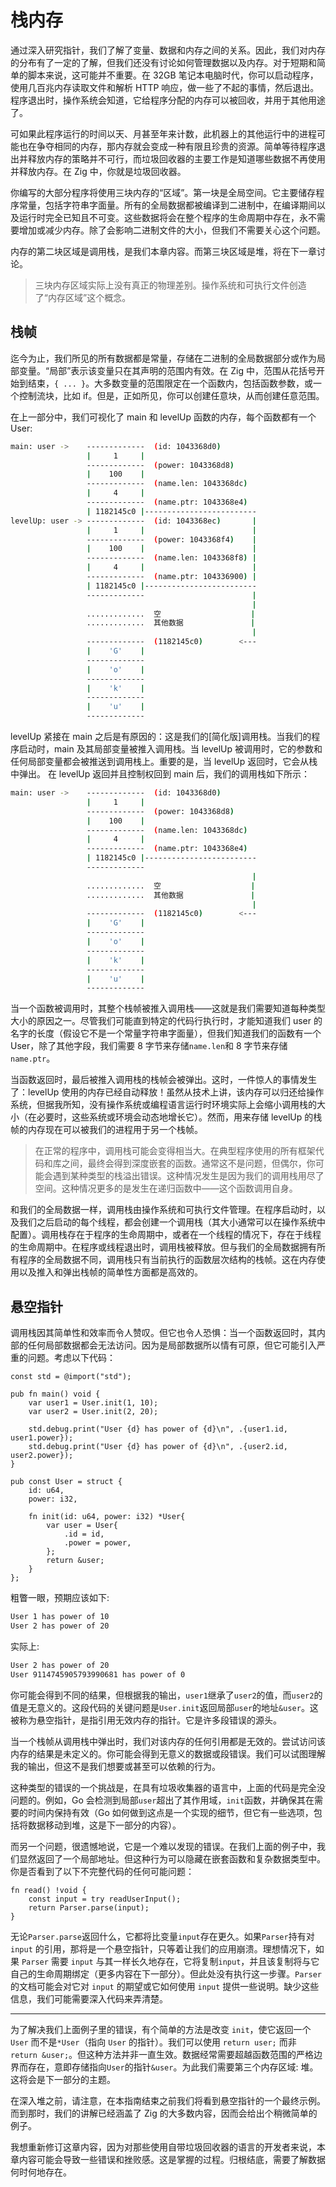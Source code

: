 # 栈内存

通过深入研究指针，我们了解了变量、数据和内存之间的关系。因此，我们对内存的分布有了一定的了解，但我们还没有讨论如何管理数据以及内存。对于短期和简单的脚本来说，这可能并不重要。在 32GB 笔记本电脑时代，你可以启动程序，使用几百兆内存读取文件和解析 HTTP 响应，做一些了不起的事情，然后退出。程序退出时，操作系统会知道，它给程序分配的内存可以被回收，并用于其他用途了。

可如果此程序运行的时间以天、月甚至年来计数，此机器上的其他运行中的进程可能也在争夺相同的内存，那内存就会变成一种有限且珍贵的资源。简单等待程序退出并释放内存的策略并不可行，而垃圾回收器的主要工作是知道哪些数据不再使用并释放内存。在 Zig 中，你就是垃圾回收器。

你编写的大部分程序将使用三块内存的“区域”。第一块是全局空间。它主要储存程序常量，包括字符串字面量。所有的全局数据都被编译到二进制中，在编译期间以及运行时完全已知且不可变。这些数据将会在整个程序的生命周期中存在，永不需要增加或减少内存。除了会影响二进制文件的大小，但我们不需要关心这个问题。

内存的第二块区域是调用栈，是我们本章内容。而第三块区域是堆，将在下一章讨论。

> 三块内存区域实际上没有真正的物理差别。操作系统和可执行文件创造了“内存区域”这个概念。

## 栈帧

迄今为止，我们所见的所有数据都是常量，存储在二进制的全局数据部分或作为局部变量。“局部”表示该变量只在其声明的范围内有效。在 Zig 中，范围从花括号开始到结束，`{ ... }`。大多数变量的范围限定在一个函数内，包括函数参数，或一个控制流块，比如 if。但是，正如所见，你可以创建任意块，从而创建任意范围。

在上一部分中，我们可视化了 main 和 levelUp 函数的内存，每个函数都有一个 User:

```bash
main: user ->    -------------  (id: 1043368d0)
                 |     1     |
                 -------------  (power: 1043368d8)
                 |    100    |
                 -------------  (name.len: 1043368dc)
                 |     4     |
                 -------------  (name.ptr: 1043368e4)
                 | 1182145c0 |-------------------------
levelUp: user -> -------------  (id: 1043368ec)       |
                 |     1     |                        |
                 -------------  (power: 1043368f4)    |
                 |    100    |                        |
                 -------------  (name.len: 1043368f8) |
                 |     4     |                        |
                 -------------  (name.ptr: 104336900) |
                 | 1182145c0 |-------------------------
                 -------------                        |
                                                      |
                 .............  空                    |
                 .............  其他数据               |
                                                      |
                 -------------  (1182145c0)        <---
                 |    'G'    |
                 -------------
                 |    'o'    |
                 -------------
                 |    'k'    |
                 -------------
                 |    'u'    |
                 -------------
```

levelUp 紧接在 main 之后是有原因的：这是我们的[简化版]调用栈。当我们的程序启动时，main 及其局部变量被推入调用栈。当 levelUp 被调用时，它的参数和任何局部变量都会被推送到调用栈上。重要的是，当 levelUp 返回时，它会从栈中弹出。 在 levelUp 返回并且控制权回到 main 后，我们的调用栈如下所示：

```bash
main: user ->    -------------  (id: 1043368d0)
                 |     1     |
                 -------------  (power: 1043368d8)
                 |    100    |
                 -------------  (name.len: 1043368dc)
                 |     4     |
                 -------------  (name.ptr: 1043368e4)
                 | 1182145c0 |-------------------------
                 -------------
                                                      |
                 .............  空                    |
                 .............  其他数据               |
                                                      |
                 -------------  (1182145c0)        <---
                 |    'G'    |
                 -------------
                 |    'o'    |
                 -------------
                 |    'k'    |
                 -------------
                 |    'u'    |
                 -------------
```

当一个函数被调用时，其整个栈帧被推入调用栈——这就是我们需要知道每种类型大小的原因之一。尽管我们可能直到特定的代码行执行时，才能知道我们 user 的名字的长度（假设它不是一个常量字符串字面量），但我们知道我们的函数有一个 User，除了其他字段，我们需要 8 字节来存储`name.len`和 8 字节来存储`name.ptr`。

当函数返回时，最后被推入调用栈的栈帧会被弹出。这时，一件惊人的事情发生了：levelUp 使用的内存已经自动释放！虽然从技术上讲，该内存可以归还给操作系统，但据我所知，没有操作系统或编程语言运行时环境实际上会缩小调用栈的大小（在必要时，这些系统或环境会动态地增长它）。然而，用来存储 levelUp 的栈帧的内存现在可以被我们的进程用于另一个栈帧。

> 在正常的程序中，调用栈可能会变得相当大。在典型程序使用的所有框架代码和库之间，最终会得到深度嵌套的函数。通常这不是问题，但偶尔，你可能会遇到某种类型的栈溢出错误。这种情况发生是因为我们的调用栈用尽了空间。这种情况更多的是发生在递归函数中——这个函数调用自身。

和我们的全局数据一样，调用栈由操作系统和可执行文件管理。在程序启动时，以及我们之后启动的每个线程，都会创建一个调用栈（其大小通常可以在操作系统中配置）。调用栈存在于程序的生命周期中，或者在一个线程的情况下，存在于线程的生命周期中。在程序或线程退出时，调用栈被释放。但与我们的全局数据拥有所有程序的全局数据不同，调用栈只有当前执行的函数层次结构的栈帧。这在内存使用以及推入和弹出栈帧的简单性方面都是高效的。

## 悬空指针

调用栈因其简单性和效率而令人赞叹。但它也令人恐惧：当一个函数返回时，其内部的任何局部数据都会无法访问。因为是局部数据所以情有可原，但它可能引入严重的问题。考虑以下代码：

```zig
const std = @import("std");

pub fn main() void {
	var user1 = User.init(1, 10);
	var user2 = User.init(2, 20);

	std.debug.print("User {d} has power of {d}\n", .{user1.id, user1.power});
	std.debug.print("User {d} has power of {d}\n", .{user2.id, user2.power});
}

pub const User = struct {
	id: u64,
	power: i32,

	fn init(id: u64, power: i32) *User{
		var user = User{
			.id = id,
			.power = power,
		};
		return &user;
	}
};
```

粗瞥一眼，预期应该如下:

```bash
User 1 has power of 10
User 2 has power of 20
```

实际上:

```bash
User 2 has power of 20
User 9114745905793990681 has power of 0
```

你可能会得到不同的结果，但根据我的输出，`user1`继承了`user2`的值，而`user2`的值是无意义的。这段代码的关键问题是`User.init`返回局部`user`的地址`&user`。这被称为悬空指针，是指引用无效内存的指针。它是许多段错误的源头。

当一个栈帧从调用栈中弹出时，我们对该内存的任何引用都是无效的。尝试访问该内存的结果是未定义的。你可能会得到无意义的数据或段错误。我们可以试图理解我的输出，但这不是我们想要或甚至可以依赖的行为。

这种类型的错误的一个挑战是，在具有垃圾收集器的语言中，上面的代码是完全没问题的。例如，Go 会检测到局部`user`超出了其作用域，`init`函数，并确保其在需要的时间内保持有效（Go 如何做到这点是一个实现的细节，但它有一些选项，包括将数据移动到堆，这是下一部分的内容）。

而另一个问题，很遗憾地说，它是一个难以发现的错误。在我们上面的例子中，我们显然返回了一个局部地址。但这种行为可以隐藏在嵌套函数和复杂数据类型中。你是否看到了以下不完整代码的任何可能问题：

```zig
fn read() !void {
	const input = try readUserInput();
	return Parser.parse(input);
}
```

无论`Parser.parse`返回什么，它都将比变量`input`存在更久。如果`Parser`持有对 `input` 的引用，那将是一个悬空指针，只等着让我们的应用崩溃。理想情况下，如果 `Parser` 需要 `input` 与其一样长久地存在，它将复制`input`，并且该复制将与它自己的生命周期绑定（更多内容在下一部分）。但此处没有执行这一步骤。`Parser` 的文档可能会对它对 `input` 的期望或它如何使用 `input` 提供一些说明。缺少这些信息，我们可能需要深入代码来弄清楚。

---

为了解决我们上面例子里的错误，有个简单的方法是改变 `init`，使它返回一个 `User` 而不是`*User`（指向 `User` 的指针）。我们可以使用 `return user;` 而非 `return &user;`。但这种方法并非一直生效。数据经常需要超越函数范围的严格边界而存在，意即存储指向`User`的指针`&user`。为此我们需要第三个内存区域: 堆。这将会是下一部分的主题。

在深入堆之前，请注意，在本指南结束之前我们将看到悬空指针的一个最终示例。而到那时，我们的讲解已经涵盖了 Zig 的大多数内容，因而会给出个稍微简单的例子。

我想重新修订这章内容，因为对那些使用自带垃圾回收器的语言的开发者来说，本章内容可能会导致一些错误和挫败感。这是掌握的过程。归根结底，需要了解数据何时何地存在。
